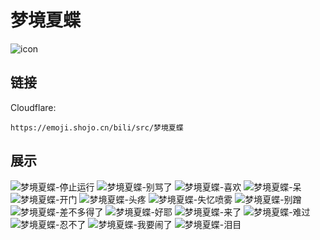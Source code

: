 # 梦境夏蝶
![icon](https://emoji.shojo.cn/bili/src/梦境夏蝶/icon.png)
## 链接
Cloudflare:
```
https://emoji.shojo.cn/bili/src/梦境夏蝶
```
## 展示
![梦境夏蝶-停止运行](https://emoji.shojo.cn/bili/src/梦境夏蝶/梦境夏蝶-停止运行.png)
![梦境夏蝶-别骂了](https://emoji.shojo.cn/bili/src/梦境夏蝶/梦境夏蝶-别骂了.png)
![梦境夏蝶-喜欢](https://emoji.shojo.cn/bili/src/梦境夏蝶/梦境夏蝶-喜欢.png)
![梦境夏蝶-呆](https://emoji.shojo.cn/bili/src/梦境夏蝶/梦境夏蝶-呆.png)
![梦境夏蝶-开门](https://emoji.shojo.cn/bili/src/梦境夏蝶/梦境夏蝶-开门.png)
![梦境夏蝶-头疼](https://emoji.shojo.cn/bili/src/梦境夏蝶/梦境夏蝶-头疼.png)
![梦境夏蝶-失忆喷雾](https://emoji.shojo.cn/bili/src/梦境夏蝶/梦境夏蝶-失忆喷雾.png)
![梦境夏蝶-别蹭](https://emoji.shojo.cn/bili/src/梦境夏蝶/梦境夏蝶-别蹭.png)
![梦境夏蝶-差不多得了](https://emoji.shojo.cn/bili/src/梦境夏蝶/梦境夏蝶-差不多得了.png)
![梦境夏蝶-好耶](https://emoji.shojo.cn/bili/src/梦境夏蝶/梦境夏蝶-好耶.png)
![梦境夏蝶-来了](https://emoji.shojo.cn/bili/src/梦境夏蝶/梦境夏蝶-来了.png)
![梦境夏蝶-难过](https://emoji.shojo.cn/bili/src/梦境夏蝶/梦境夏蝶-难过.png)
![梦境夏蝶-忍不了](https://emoji.shojo.cn/bili/src/梦境夏蝶/梦境夏蝶-忍不了.png)
![梦境夏蝶-我要闹了](https://emoji.shojo.cn/bili/src/梦境夏蝶/梦境夏蝶-我要闹了.png)
![梦境夏蝶-泪目](https://emoji.shojo.cn/bili/src/梦境夏蝶/梦境夏蝶-泪目.png)
